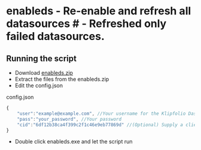 # enableds - Re-enable and refresh all datasources # - Refreshed only failed datasources.

## Running the script ##

- Download [enableds.zip](https://github.com/sameid/enableds/raw/refresh_only_failed/dist/enableds.zip)
- Extract the files from the enableds.zip 
- Edit the config.json 

config.json
``` javascript
{
    "user":"example@example.com", //Your username for the Klipfolio Dashboard
    "pass":"your_password", //Your password
    "cid":"6df12b38ca4f399c2f1c46e9eb77869d" //(Optional) Supply a client_id if you are a Partner account 
}
```

- Double click enableds.exe and let the script run
